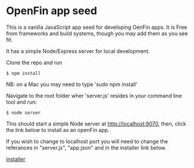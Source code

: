 # OpenFin app seed
This is a vanilla JavaScript app seed for developing OenFin apps. It is Free from frameworks and build systems, though you may add them as you see fit.

It has a simple Node/Express server for local development.

Clone the repo and run

```
$ npm install
```
NB: on a Mac you may need to type 'sudo npm install'

Navigate to the root folder wher 'server.js' resides in your command line tool and run:

```
$ node server
```

This should start a simple Node server at [http://localhost:9070](http://localhost:9070), then, click the link below to install as an openFin app.

If you wish to change to localhost port you will need to change the referances in "server.js", "app.json" and in the installer link below.

[installer](https://dl.openfin.co/services/download?fileName=openfin_appseed&config=http://localhost:9070/app.json)
